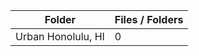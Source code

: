 | Folder             |   Files / Folders |
|--------------------|-------------------|
| Urban Honolulu, HI |                 0 |